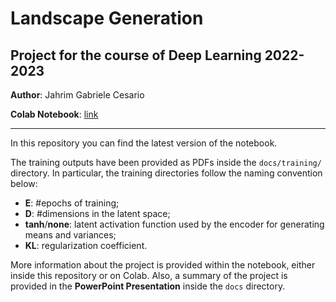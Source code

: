 # **Landscape Generation**
## **Project for the course of Deep Learning 2022-2023**

**Author**: Jahrim Gabriele Cesario

**Colab Notebook**: [link](https://colab.research.google.com/drive/1vof-GBruVmq2ZhjEyifVLhNtbRypOBzc?usp=sharing)

---

In this repository you can find the latest version of the notebook.

The training outputs have been provided as PDFs inside the `docs/training/` directory.
In particular, the training directories follow the naming convention below:
- **E**: #epochs of training;
- **D**: #dimensions in the latent space;
- **tanh**/**none**: latent activation function used by the encoder for generating means and variances;
- **KL**: regularization coefficient.

More information about the project is provided within the notebook, either inside this
repository or on Colab. Also, a summary of the project is provided in the **PowerPoint
Presentation** inside the `docs` directory.
